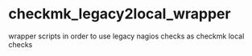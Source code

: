 # checkmk_legacy2local_wrapper
wrapper scripts in order to use legacy nagios checks as checkmk local checks
